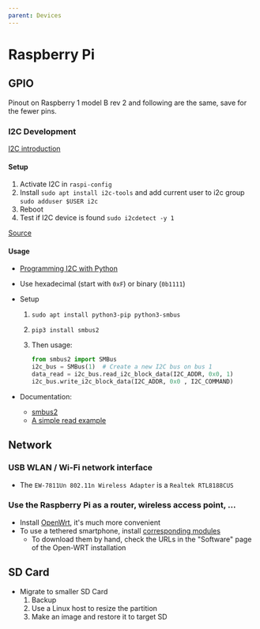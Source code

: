 ```yaml
---
parent: Devices
---
```


# Raspberry Pi

## GPIO

Pinout on Raspberry 1 model B rev 2 and following are the same, save for the fewer pins.

### I2C Development

[I2C introduction](https://www.abelectronics.co.uk/kb/article/1090/i2c-part-1---introducing-i2c)

#### Setup

1. Activate I2C in `raspi-config`
1. Install `sudo apt install i2c-tools` and add current user to i2c group `sudo adduser $USER i2c`
1. Reboot
1. Test if I2C device is found `sudo i2cdetect -y 1`

[Source](https://www.abelectronics.co.uk/kb/article/1/i2c-part-2---enabling-i-c-on-the-raspberry-pi)

#### Usage

* [Programming I2C with Python](https://www.abelectronics.co.uk/kb/article/1094/i2c-part-4---programming-i-c-with-python)
* Use hexadecimal (start with `0xF`) or binary (`0b1111`)
* Setup
    1. `sudo apt install python3-pip python3-smbus`
    1. `pip3 install smbus2`
    1. Then usage:

        ```python
        from smbus2 import SMBus
        i2c_bus = SMBus(1)  # Create a new I2C bus on bus 1
        data_read = i2c_bus.read_i2c_block_data(I2C_ADDR, 0x0, 1)
        i2c_bus.write_i2c_block_data(I2C_ADDR, 0x0 , I2C_COMMAND)
        ```

* Documentation:
    * [smbus2](https://smbus2.readthedocs.io/en/latest/index.html)
    * [A simple read example](https://github.com/DcubeTechVentures/HIH6130/blob/master/Python/HIH6130.py)

## Network

### USB WLAN / Wi-Fi network interface

* The `EW-7811Un 802.11n Wireless Adapter` is a `Realtek RTL8188CUS`

### Use the Raspberry Pi as a router, wireless access point, ...

* Install [OpenWrt](https://openwrt.org/toh/raspberry_pi_foundation/raspberry_pi), it's much more convenient
* To use a tethered smartphone, install [corresponding modules](https://openwrt.org/docs/guide-user/network/wan/smartphone.usb.tethering)
    * To download them by hand, check the URLs in the "Software" page of the Open-WRT installation

## SD Card

* Migrate to smaller SD Card
    1. Backup
    1. Use a Linux host to resize the partition
    1. Make an image and restore it to target SD
